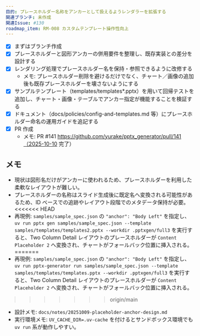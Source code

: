 ```yaml
---
目的: プレースホルダー名称をアンカーとして扱えるようレンダラーを拡張する
関連ブランチ: 未作成
関連Issue: #130
roadmap_item: RM-008 カスタムテンプレート操作性向上
---
```


- [x] まずはブランチ作成
- [x] プレースホルダーと図形アンカーの併用要件を整理し、既存実装との差分を設計する
- [x] レンダリング処理でプレースホルダー名を保持・参照できるように改修する
  - メモ: プレースホルダー削除を避けるだけでなく、チャート／画像の追加後も既存プレースホルダーを壊さないようにする
- [x] サンプルテンプレート（templates/templates*.pptx）を用いて回帰テストを追加し、チャート・画像・テーブルでアンカー指定が機能することを検証する
- [x] ドキュメント（docs/policies/config-and-templates.md 等）にプレースホルダー命名の運用ガイドを追記する
- [x] PR 作成
  - メモ: PR #141 https://github.com/yurake/pptx_generator/pull/141（2025-10-10 完了）

## メモ
- 現状は図形名だけがアンカーに使われるため、プレースホルダーを利用した柔軟なレイアウトが難しい。
- プレースホルダーの名称はスライド生成後に既定名へ変換される可能性があるため、ID ベースでの追跡やレイアウト段階でのメタデータ保持が必要。
<<<<<<< HEAD
- 再現例: `samples/sample_spec.json` の `"anchor": "Body Left"` を指定し、`uv run pptx gen samples/sample_spec.json --template samples/templates/templates2.pptx --workdir .pptxgen/full3` を実行すると、Two Column Detail レイアウトのプレースホルダーが `Content Placeholder 2` へ変換され、チャートがフォールバック位置に挿入される。
=======
- 再現例: `samples/sample_spec.json` の `"anchor": "Body Left"` を指定し、`uv run pptx-generator run samples/sample_spec.json --template samples/templates/templates.pptx --workdir .pptxgen/full3` を実行すると、Two Column Detail レイアウトのプレースホルダーが `Content Placeholder 2` へ変換され、チャートがフォールバック位置に挿入される。
>>>>>>> origin/main
- 設計メモ: `docs/notes/20251009-placeholder-anchor-design.md`
- 実行環境メモ: `UV_CACHE_DIR=.uv-cache` を付けるとサンドボックス環境でも `uv run` 系が動作しやすい。
